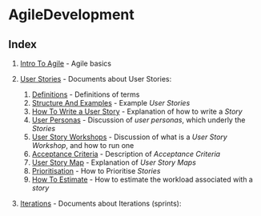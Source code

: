 AgileDevelopment
================

Index
-----

1. [Intro To Agile][L01] - Agile basics

2. [User Stories][L02] - Documents about User Stories:

    1. [Definitions][L02.01] - Definitions of terms
    2. [Structure And Examples][L02.02] - Example *User Stories*
    3. [How To Write a User Story][L02.03] - Explanation of how to write a *Story*
    4. [User Personas][L02.04] - Discussion of *user personas*, which underly the *Stories*
    5. [User Story Workshops][L02.05] - Discussion of what is a *User Story Workshop*, and how to run one
    6. [Acceptance Criteria][L02.06] - Description of *Acceptance Criteria*
    7. [User Story Map][L02.07] - Explanation of *User Story Maps*
    8. [Prioritisation][L02.08] - How to Prioritise *Stories*
    9. [How To Estimate][L02.09] - How to estimate the workload associated with a *story*


3. [Iterations][L03] - Documents about Iterations (sprints):




[L01]: https://github.com/Crossroadsman/AgileDevelopment/blob/master/IntroToAgile.md
[L02]: https://github.com/Crossroadsman/AgileDevelopment/tree/master/UserStories

[L02.01]: https://github.com/Crossroadsman/AgileDevelopment/blob/master/UserStories/Definitions.md
[L02.02]: https://github.com/Crossroadsman/AgileDevelopment/blob/master/UserStories/StructureAndExamples.md
[L02.03]: https://github.com/Crossroadsman/AgileDevelopment/blob/master/UserStories/HowToWrite.md
[L02.04]: https://github.com/Crossroadsman/AgileDevelopment/blob/master/UserStories/UserPersonas.md
[L02.05]: https://github.com/Crossroadsman/AgileDevelopment/blob/master/UserStories/UserStoryWorkshop.md
[L02.06]: https://github.com/Crossroadsman/AgileDevelopment/blob/master/UserStories/AcceptanceCriteria.md
[L02.07]: https://github.com/Crossroadsman/AgileDevelopment/blob/master/UserStories/UserStoryMap.md
[L02.08]: https://github.com/Crossroadsman/AgileDevelopment/blob/master/UserStories/Prioritisation.md
[L02.09]: https://github.com/Crossroadsman/AgileDevelopment/blob/master/UserStories/HowToEstimate.md

[L03]: https://github.com/Crossroadsman/AgileDevelopment/tree/master/Iterations
